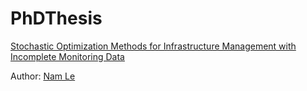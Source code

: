 # PhDThesis
[Stochastic Optimization Methods for Infrastructure Management with Incomplete Monitoring Data](https://repository.kulib.kyoto-u.ac.jp/dspace/bitstream/2433/85384/1/D_Nam_Le_Thanh.pdf)

Author: [Nam Le](namlt@protonmail.com)

